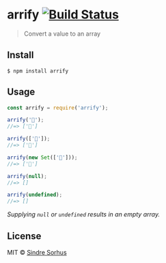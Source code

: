 # arrify [![Build Status](https://travis-ci.org/sindresorhus/arrify.svg?branch=master)](https://travis-ci.org/sindresorhus/arrify)

> Convert a value to an array

## Install

```
$ npm install arrify
```

## Usage

```js
const arrify = require('arrify');

arrify('🦄');
//=> ['🦄']

arrify(['🦄']);
//=> ['🦄']

arrify(new Set(['🦄']));
//=> ['🦄']

arrify(null);
//=> []

arrify(undefined);
//=> []
```

*Supplying `null` or `undefined` results in an empty array.*

## License

MIT © [Sindre Sorhus](https://sindresorhus.com)

